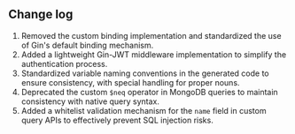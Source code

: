 
## Change log

1. Removed the custom binding implementation and standardized the use of Gin's default binding mechanism.
2. Added a lightweight Gin-JWT middleware implementation to simplify the authentication process.
3. Standardized variable naming conventions in the generated code to ensure consistency, with special handling for proper nouns.
4. Deprecated the custom `$neq` operator in MongoDB queries to maintain consistency with native query syntax.
5. Added a whitelist validation mechanism for the `name` field in custom query APIs to effectively prevent SQL injection risks.
